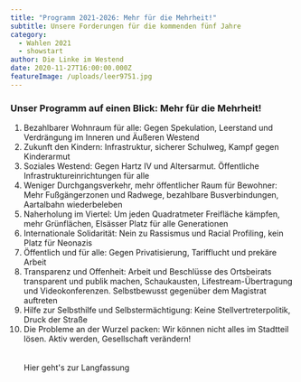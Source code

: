 ```yaml
---
title: "Programm 2021-2026: Mehr für die Mehrheit!"
subtitle: Unsere Forderungen für die kommenden fünf Jahre
category:
  - Wahlen 2021
  - showstart
author: Die Linke im Westend
date: 2020-11-27T16:00:00.000Z
featureImage: /uploads/leer9751.jpg
---
```

### **Unser Programm auf einen Blick: Mehr für die Mehrheit!**

1. Bezahlbarer Wohnraum für alle: Gegen Spekulation, Leerstand und Verdrängung im Inneren und Äußeren Westend
2. Zukunft den Kindern: Infrastruktur, sicherer Schulweg, Kampf gegen Kinderarmut
3. Soziales Westend: Gegen Hartz IV und Altersarmut. Öffentliche Infrastruktureinrichtungen für alle
4. Weniger Durchgangsverkehr, mehr öffentlicher Raum für Bewohner: Mehr Fußgängerzonen und Radwege, bezahlbare Busverbindungen, Aartalbahn wiederbeleben
5. Naherholung im Viertel: Um jeden Quadratmeter Freifläche kämpfen, mehr Grünflächen, Elsässer Platz für alle Generationen
6. Internationale Solidarität: Nein zu Rassismus und Racial Profiling, kein Platz für Neonazis
7. Öffentlich und für alle: Gegen Privatisierung, Tarifflucht und prekäre Arbeit
8. Transparenz und Offenheit: Arbeit und Beschlüsse des Ortsbeirats transparent und publik machen, Schaukausten, Lifestream-Übertragung und Videokonferenzen. Selbstbewusst gegenüber dem Magistrat auftreten
9. Hilfe zur Selbsthilfe und Selbstermächtigung: Keine Stellvertreterpolitik, Druck der Straße
10. Die Probleme an der Wurzel packen: Wir können nicht alles im Stadtteil lösen. Aktiv werden, Gesellschaft verändern!\
    \
    \
    Hier geht's zur Langfassung
